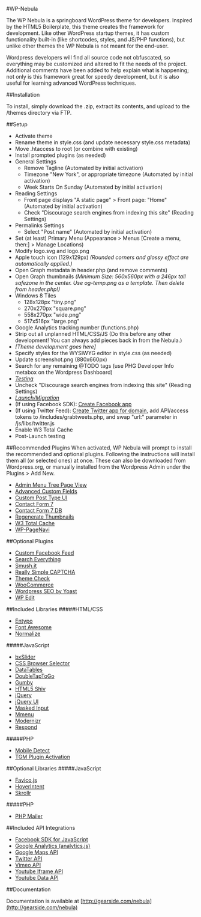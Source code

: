 #WP-Nebula

The WP Nebula is a springboard WordPress theme for developers. Inspired by the HTML5 Boilerplate, this theme creates the framework for development. Like other WordPress startup themes, it has custom functionality built-in (like shortcodes, styles, and JS/PHP functions), but unlike other themes the WP Nebula is not meant for the end-user.

Wordpress developers will find all source code not obfuscated, so everything may be customized and altered to fit the needs of the project. Additional comments have been added to help explain what is happening; not only is this framework great for speedy development, but it is also useful for learning advanced WordPress techniques.

##Installation

To install, simply download the .zip, extract its contents, and upload to the /themes directory via FTP.

##Setup

- Activate theme
- Rename theme in style.css (and update necessary style.css metadata)
- Move .htaccess to root (or combine with existing)
- Install prompted plugins (as needed)
- General Settings
	- Remove Tagline (Automated by initial activation)
	- Timezone "New York", or appropriate timezone (Automated by initial activation)
	- Week Starts On Sunday (Automated by initial activation)
- Reading Settings
	- Front page displays "A static page" > Front page: "Home" (Automated by initial activation)
	- Check "Discourage search engines from indexing this site" (Reading Settings)
- Permalinks Settings
	- Select "Post name" (Automated by initial activation)
- Set (at least) Primary Menu (Appearance > Menus [Create a menu, then:] > Manage Locations)
- Modify logo.svg and logo.png
- Apple touch icon (129x129px) *(Rounded corners and glossy effect are automatically applied.)*
- Open Graph metadata in header.php (and remove comments)
- Open Graph thumbnails *(Minimum Size: 560x560px with a 246px tall safezone in the center. Use og-temp.png as a template. Then delete from header.php!)*
- Windows 8 Tiles 
	- 128x128px "tiny.png"
	- 270x270px "square.png"
	- 558x270px "wide.png"
	- 517x516px "large.png"
- Google Analytics tracking number (functions.php)
- Strip out all unplanned HTML/CSS/JS (Do this before any other development! You can always add pieces back in from the Nebula.)
- *[Theme development goes here]*
- Specify styles for the WYSIWYG editor in style.css (as needed)
- Update screenshot.png (880x660px)
- Search for any remaining @TODO tags (use PHG Developer Info metabox on the Wordpress Dashboard)
- *[Testing](https://docs.google.com/document/d/17nmeSsa-4SSfX8bzWWUXcFDTyz3o2-oSgX4ayCgGm7Y/)*
- Uncheck "Discourage search engines from indexing this site" (Reading Settings)
- *[Launch/Migration](https://docs.google.com/document/d/1jEaImmelk5bitFdh01WU_vm0WctYfhYEAKNZfwWJY0M/)*
- (If using Facebook SDK): [Create Facebook app](https://smashballoon.com/custom-facebook-feed/access-token/)
- (If using Twitter Feed): [Create Twitter app for domain](https://apps.twitter.com/), add API/access tokens to /includes/grabtweets.php, and swap "url:" parameter in /js/libs/twitter.js
- Enable W3 Total Cache
- Post-Launch testing

##Recommended Plugins
When activated, WP Nebula will prompt to install the recommended and optional plugins. Following the instructions will install them all (or selected ones) at once. These can also be downloaded from Wordpress.org, or manually installed from the Wordpress Admin under the Plugins > Add New.
- [Admin Menu Tree Page View](http://wordpress.org/plugins/admin-menu-tree-page-view/)
- [Advanced Custom Fields](http://wordpress.org/plugins/advanced-custom-fields/)
- [Custom Post Type UI](https://wordpress.org/plugins/custom-post-type-ui/)
- [Contact Form 7](http://wordpress.org/plugins/contact-form-7/)
- [Contact Form 7 DB](http://wordpress.org/plugins/contact-form-7-to-database-extension/)
- [Regenerate Thumbnails](http://wordpress.org/plugins/regenerate-thumbnails/)
- [W3 Total Cache](http://wordpress.org/plugins/w3-total-cache/)
- [WP-PageNavi](http://wordpress.org/plugins/wp-pagenavi/)

##Optional Plugins
- [Custom Facebook Feed](https://wordpress.org/plugins/custom-facebook-feed/)
- [Search Everything](http://wordpress.org/plugins/search-everything/)
- [Smush.it](http://wordpress.org/plugins/wp-smushit/)
- [Really Simple CAPTCHA](http://wordpress.org/plugins/really-simple-captcha/)
- [Theme Check](https://wordpress.org/plugins/theme-check/)
- [WooCommerce](https://wordpress.org/plugins/woocommerce/)
- [Wordpress SEO by Yoast](http://wordpress.org/plugins/wordpress-seo/)
- [WP Edit](https://wordpress.org/plugins/wp-edit/)

##Included Libraries
#####HTML/CSS
- [Entypo](http://www.entypo.com/)
- [Font Awesome](http://fortawesome.github.io/Font-Awesome/)
- [Normalize](http://necolas.github.io/normalize.css/)

#####JavaScript
- [bxSlider](http://bxslider.com/)
- [CSS Browser Selector](http://cssbs.altervista.org/css-browser-selector.html)
- [DataTables](https://datatables.net/)
- [DoubleTapToGo](http://osvaldas.info/drop-down-navigation-responsive-and-touch-friendly)
- [Gumby](http://gumbyframework.com/)
- [HTML5 Shiv](https://github.com/aFarkas/html5shiv)
- [jQuery](http://jquery.com/)
- [jQuery UI](http://jqueryui.com/)
- [Masked Input](http://digitalbush.com/projects/masked-input-plugin/)
- [Mmenu](http://mmenu.frebsite.nl/)
- [Modernizr](http://modernizr.com/)
- [Respond](https://github.com/scottjehl/Respond)

#####PHP
- [Mobile Detect](http://mobiledetect.net/)
- [TGM Plugin Activation](http://tgmpluginactivation.com/)

##Optional Libraries
#####JavaScript
- [Favico.js](http://lab.ejci.net/favico.js/)
- [HoverIntent](http://cherne.net/brian/resources/jquery.hoverIntent.html)
- [Skrollr](https://github.com/Prinzhorn/skrollr)

#####PHP
- [PHP Mailer](https://github.com/PHPMailer/PHPMailer)

##Included API Integrations
- [Facebook SDK for JavaScript](https://developers.facebook.com/docs/javascript)
- [Google Analytics (analytics.js)](https://developers.google.com/analytics/devguides/collection/analyticsjs/)
- [Google Maps API](https://developers.google.com/maps/)
- [Twitter API](https://dev.twitter.com/docs)
- [Vimeo API](http://developer.vimeo.com/apis/simple)
- [Youtube Iframe API](https://developers.google.com/youtube/iframe_api_reference)
- [Youtube Data API](https://developers.google.com/youtube/v3/)

##Documentation

Documentation is available at [http://gearside.com/nebula](http://gearside.com/nebula)